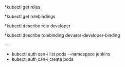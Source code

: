 
*kubectl get roles

*kubectl get rolebindings

*kubectl describe role developer

*kubectl describe rolebinding devuser-developer-binding


--
* kubectl auth can-i list pods --namespace jenkins
* kubectl auth can-i create pods
